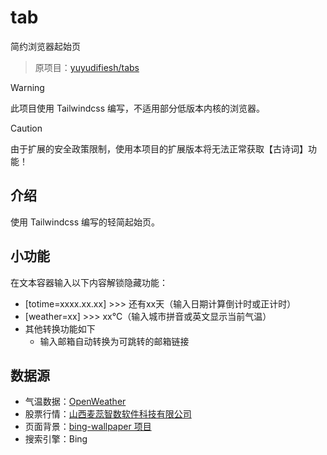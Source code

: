 # tab
简约浏览器起始页

> 原项目：[yuyudifiesh/tabs](https://github.com/yuyudifiesh/tabs)

> [!WARNING]
> 此项目使用 Tailwindcss 编写，不适用部分低版本内核的浏览器。

> [!CAUTION]
> 由于扩展的安全政策限制，使用本项目的扩展版本将无法正常获取【古诗词】功能！

## 介绍
使用 Tailwindcss 编写的轻简起始页。

## 小功能
在文本容器输入以下内容解锁隐藏功能：
- [totime=xxxx.xx.xx] >>> 还有xx天（输入日期计算倒计时或正计时）
- [weather=xx] >>> xx°C（输入城市拼音或英文显示当前气温）
- 其他转换功能如下
  - 输入邮箱自动转换为可跳转的邮箱链接

## 数据源
- 气温数据：[OpenWeather](https://openweathermap.org/api)
- 股票行情：[山西麦蕊智数软件科技有限公司](https://www.mairui.club/aboutus)
- 页面背景：[bing-wallpaper 项目](https://github.com/shangzhenyang/bing-wallpaper)
- 搜索引擎：Bing
